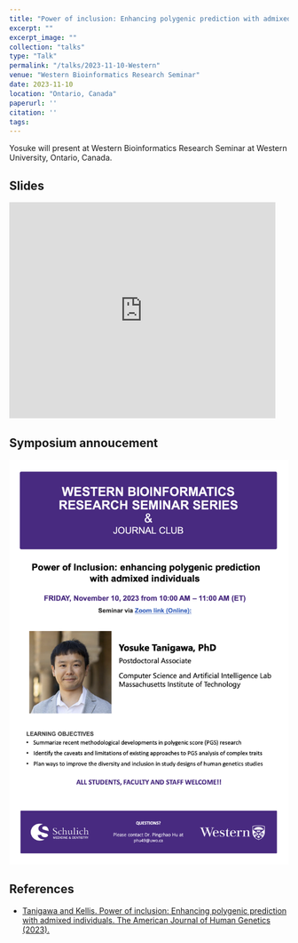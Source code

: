 ```yaml
---
title: "Power of inclusion: Enhancing polygenic prediction with admixed individuals"
excerpt: ""
excerpt_image: ""
collection: "talks"
type: "Talk"
permalink: "/talks/2023-11-10-Western"
venue: "Western Bioinformatics Research Seminar"
date: 2023-11-10
location: "Ontario, Canada"
paperurl: ''
citation: ''
tags:
---
```


Yosuke will present at Western Bioinformatics Research Seminar at Western University, Ontario, Canada.

## Slides

<iframe src="https://docs.google.com/presentation/d/e/PACX-1vSl2IadszyloyEraATdZYE1mGWC7lr4wV3SFBs4pOUtvUTEze1caS7uaWXuz6PBptu3WFPC-xbXg7mO/embed?start=false&loop=false&delayms=3000" frameborder="0" width="480" height="389" allowfullscreen="true" mozallowfullscreen="true" webkitallowfullscreen="true"></iframe>

## Symposium annoucement

![symposium announcement](/files/2023/2023-11-10-Western.png)

## References

- [Tanigawa and Kellis. Power of inclusion: Enhancing polygenic prediction with admixed individuals. The American Journal of Human Genetics (2023).](/publication/2023-10-26-ipgs)
